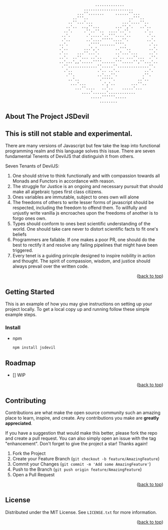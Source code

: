
                                            .............                                           
                                       ......................                                       
                                    ...''.......     ......''...                                    
                                  ..'''..                  ..'''..                                  
                                ..''...'...             ...'....''..                                
                               ..'..  ..,''...       ...'','.   ..'..                               
                              ..'.     .''..''..  ....'..''.      .'..                              
                             ..'.       .'.....'..'''....'..       .'..                            
                             .'..       ..'....'''''....''.        ..'.                             
                            ..'.         .''''.......''''.          .'..                            
                            .'..       ...','.       ..'''..        ..'.                            
                            .'..    ...''...'.       ..'...'...     ..'.                            
                            ..'.  ..''... ..'..     ..'.. ...''...  .''.                            
                            ..'...',,'.....''''......'''.....'',''...'..                            
                             .''.............''.....''..............''.                             
                              .'..           .'.. ..'..           ..'.                              
                               .''.          ..'...''.           .''.                               
                                ..'..         .'''''.          ..'..                                
                                 ...'...       .','..       ...''..                                 
                                   ...''....   ..'..    .....'...                                   
                                      ....'......'............                                      
                                          .....''''''.....                                          
                                              ........             

## About The Project JSDevil
## This is still not stable and experimental.

There are many versions of Javascript but few take the leap into functional programming realm and this language solves this issue.
There are seven fundamental Tenents of DevilJS that distinguish it from others. 

Seven Tenants of DevilJS:
1) One should strive to think functionally and with compassion towards all Monads and Functors in accordance with reason.
1) The struggle for Justice is an ongoing and necessary pursuit that should make all algebraic types first class citizens.
1) Ones variables are immutable, subject to ones own will alone
1) The freedoms of others to write lesser forms of javascript should be respected, including the freedom to offend them. To willfully and unjustly write vanilla js encroaches upon the freedoms of another is to forgo ones own.
1) Types should conform to ones best scientific understanding of the world. One should take care never to distort scientific facts to fit one's beliefs
1) Programmers are fallable. If one makes a poor PR, one should do the best to rectify it and resolve any failing pipelines that might have been triggered.
1) Every tenet is a guiding princple designed to inspire nobility in action and thought. The spirit of compassion, wisdom, and justice should always prevail over the written code.

<p align="right">(<a href="#top">back to top</a>)</p>

## Getting Started
This is an example of how you may give instructions on setting up your project locally.
To get a local copy up and running follow these simple example steps.

### Install
* npm
  ```
  npm install jsdevil
  ```

## Roadmap

- [] WIP 

<p align="right">(<a href="#top">back to top</a>)</p>


## Contributing

Contributions are what make the open source community such an amazing place to learn, inspire, and create. Any contributions you make are **greatly appreciated**.

If you have a suggestion that would make this better, please fork the repo and create a pull request. You can also simply open an issue with the tag "enhancement".
Don't forget to give the project a star! Thanks again!

1. Fork the Project
2. Create your Feature Branch (`git checkout -b feature/AmazingFeature`)
3. Commit your Changes (`git commit -m 'Add some AmazingFeature'`)
4. Push to the Branch (`git push origin feature/AmazingFeature`)
5. Open a Pull Request

<p align="right">(<a href="#top">back to top</a>)</p>


<!-- LICENSE -->
## License

Distributed under the MIT License. See `LICENSE.txt` for more information.

<p align="right">(<a href="#top">back to top</a>)</p>




